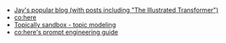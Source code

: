 - [Jay's popular blog (with posts including "The Illustrated Transformer")](http://jalammar.github.io/)
- [co:here](https://cohere.ai/)
- [Topically sandbox - topic modeling](https://github.com/cohere-ai/sandbox-topically)
- [co:here's prompt engineering guide](https://docs.cohere.ai/docs/prompt-engineering)